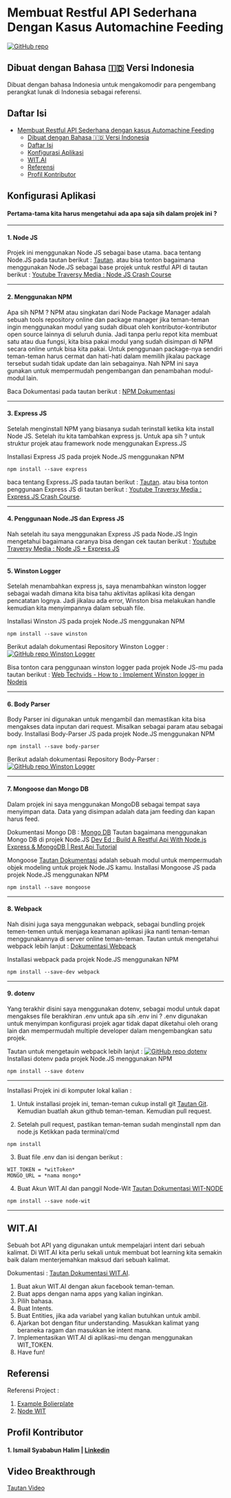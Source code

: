 <!-- # Simple Restful API Automachine Feeding Node JS Express WIT.AI -->
# Membuat Restful API Sederhana Dengan Kasus Automachine Feeding
[![GitHub repo](https://img.shields.io/badge/Repo-GitHub-yellow.svg)](https://github.com/selaluimbang/restfulapi-node-witai-autofeeding)

## Dibuat dengan Bahasa 🇮🇩 Versi Indonesia

Dibuat dengan bahasa Indonesia untuk mengakomodir para pengembang perangkat lunak di Indonesia sebagai referensi.

## Daftar Isi
- [Membuat Restful API Sederhana dengan kasus Automachine Feeding](#membuat-restful-aPI-sederhana-dengan-kasus-automachine-feeding)
    - [Dibuat dengan Bahasa 🇮🇩 Versi Indonesia](#dibuat-dengan-bahasa-id-versi-indonesia)
    - [Daftar Isi](#daftar-isi)
    - [Konfigurasi Aplikasi](#konfigurasi-aplikasi)
    - [WIT.AI](#witai)
    - [Referensi](#referensi)
    - [Profil Kontributor](#profil-kontributor)

## Konfigurasi Aplikasi

#### Pertama-tama kita harus mengetahui ada apa saja sih dalam projek ini ?
____
#### 1. Node JS
Projek ini menggunakan Node JS sebagai base utama.
baca tentang Node.JS pada tautan berikut : [Tautan](https://nodejs.org/en/).
atau bisa tonton bagaimana menggunakan Node.JS sebagai base projek untuk restful API di tautan berikut : 
[Youtube Traversy Media : Node JS Crash Course](https://www.youtube.com/watch?v=fBNz5xF-Kx4)
____
#### 2. Menggunakan NPM
Apa sih NPM ?
NPM atau singkatan dari Node Package Manager adalah sebuah tools repository online dan package manager jika teman-teman ingin menggunakan modul yang sudah dibuat oleh kontributor-kontributor open source lainnya di seluruh dunia. Jadi tanpa perlu repot kita membuat satu atau dua fungsi, kita bisa pakai modul yang sudah disimpan di NPM secara online untuk bisa kita pakai. Untuk penggunaan package-nya sendiri teman-teman harus cermat dan hati-hati dalam memilih jikalau package tersebut sudah tidak update dan lain sebagainya. Nah NPM ini saya gunakan untuk mempermudah pengembangan dan penambahan modul-modul lain.

Baca Dokumentasi pada tautan berikut : [NPM Dokumentasi](https://www.npmjs.com/)
____
#### 3. Express JS
Setelah menginstall NPM yang biasanya sudah terinstall ketika kita install Node JS.
Setelah itu kita tambahkan express js. Untuk apa sih ? untuk struktur projek atau framework node menggunakan Express.JS

Installasi Express JS pada projek Node.JS menggunakan NPM
```
npm install --save express
```
baca tentang Express.JS pada tautan berikut : [Tautan](https://expressjs.com/).
atau bisa tonton penggunaan Express JS di tautan berikut : [Youtube Traversy Media : Express JS Crash Course](https://www.youtube.com/watch?v=L72fhGm1tfE).
____
#### 4. Penggunaan Node.JS dan Express JS
Nah setelah itu saya menggunakan Express JS pada Node.JS
Ingin mengetahui bagaimana caranya bisa dengan cek tautan berikut : [Youtube Traversy Media : Node JS + Express JS](https://www.youtube.com/watch?v=k_0ZzvHbNBQ&list=PLillGF-RfqbYRpji8t4SxUkMxfowG4Kqp)
____
#### 5. Winston Logger
Setelah menambahkan express js, saya menambahkan winston logger sebagai wadah dimana kita bisa tahu aktivitas aplikasi kita dengan pencatatan lognya. Jadi jikalau ada error, Winston bisa melakukan handle kemudian kita menyimpannya dalam sebuah file.

Installasi Winston JS pada projek Node.JS menggunakan NPM
```
npm install --save winston
```
Berikut adalah dokumentasi Repository Winston Logger : 
[![GitHub repo Winston Logger](https://img.shields.io/badge/Repo-GitHub-green.svg)](https://github.com/winstonjs/winston)

Bisa tonton cara penggunaan winston logger pada projek Node JS-mu pada tautan berikut : [
Web Techvids - How to : Implement Winston logger in Nodejs](https://www.youtube.com/watch?v=dU6AmzCS60g&ab_channel=WebTechvids)
____
#### 6. Body Parser
Body Parser ini digunakan untuk mengambil dan memastikan kita bisa mengakses data inputan dari request. Misalkan sebagai param atau sebagai body.
Installasi Body-Parser JS pada projek Node.JS menggunakan NPM
```
npm install --save body-parser
```
Berikut adalah dokumentasi Repository Body-Parser : 
[![GitHub repo Winston Logger](https://img.shields.io/badge/Repo-GitHub-green.svg)](https://github.com/expressjs/body-parser)
____
#### 7. Mongoose dan Mongo DB
Dalam projek ini saya menggunakan MongoDB sebagai tempat saya menyimpan data. Data yang disimpan adalah data jam feeding dan kapan harus feed.

Dokumentasi Mongo DB : [Mongo DB](https://www.mongodb.com/)
Tautan bagaimana menggunakan Mongo DB di projek Node.JS [Dev Ed : Build A Restful Api With Node.js Express & MongoDB | Rest Api Tutorial](https://www.youtube.com/watch?v=vjf774RKrLc&t=1159s)

Mongoose [Tautan Dokumentasi](https://mongoosejs.com/) adalah sebuah modul untuk mempermudah objek modeling untuk projek Node.JS kamu.
Installasi Mongoose JS pada projek Node.JS menggunakan NPM
```
npm install --save mongoose
```
____
#### 8. Webpack
Nah disini juga saya menggunakan webpack, sebagai bundling projek temen-temen untuk menjaga keamanan aplikasi jika nanti teman-teman menggunakannya di server online teman-teman.
Tautan untuk mengetahui webpack lebih lanjut : [Dokumentasi Webpack](https://webpack.js.org/)

Installasi webpack pada projek Node.JS menggunakan NPM
```
npm install --save-dev webpack
```
____
#### 9. dotenv
Yang terakhir disini saya menggunakan dotenv, sebagai modul untuk dapat mengakses file berakhiran .env
untuk apa sih .env ini ? .env digunakan untuk menyimpan konfigurasi projek agar tidak dapat diketahui oleh orang lain dan mempermudah multiple developer dalam mengembangkan satu projek.

Tautan untuk mengetauin webpack lebih lanjut : [![GitHub repo dotenv](https://img.shields.io/badge/Repo-GitHub-green.svg)](https://github.com/motdotla/dotenv#readme)
Installasi dotenv pada projek Node.JS menggunakan NPM
```
npm install --save dotenv
```
____
Installasi Projek ini di komputer lokal kalian :

1. Untuk installasi projek ini, teman-teman cukup install git [Tautan Git](https://git-scm.com/). Kemudian buatlah akun github teman-teman. Kemudian pull request.

2. Setelah pull request, pastikan teman-teman sudah menginstall npm dan node.js
Ketikkan pada terminal/cmd
```
npm install
```
3. Buat file .env dan isi dengan berikut :
```
WIT_TOKEN = *witToken*
MONGO_URL = *nama mongo*

```
4. Buat Akun WIT.AI dan panggil Node-Wit
[Tautan Dokumentasi WIT-NODE](https://github.com/wit-ai/node-wit)

```
npm install --save node-wit
```
____
## WIT.AI
Sebuah bot API yang digunakan untuk mempelajari intent dari sebuah kalimat. Di WIT.AI kita perlu sekali untuk membuat bot learning kita semakin baik dalam menterjemahkan maksud dari sebuah kalimat.

Dokumentasi : [Tautan Dokumentasi WIT.AI](https://wit.ai/).

1. Buat akun WIT.AI dengan akun facebook teman-teman.
2. Buat apps dengan nama apps yang kalian inginkan.
3. Pilih bahasa.
4. Buat Intents.
5. Buat Entities, jika ada variabel yang kalian butuhkan untuk ambil.
6. Ajarkan bot dengan fitur understanding. Masukkan kalimat yang beraneka ragam dan masukkan ke intent mana.
7. Implementasikan WIT.AI di aplikasi-mu dengan menggunakan WIT_TOKEN.
8. Have fun!

## Referensi
Referensi Project : 
1. [Example Bolierplate](https://github.com/javascript-indonesias/ExpressSimpleBoilerPlate)
2. [Node WIT](https://github.com/wit-ai/node-wit)

## Profil Kontributor
 #### 1. Ismail Syababun Halim | [Linkedin](https://id.linkedin.com/in/ismail-syababun-halim-317003a3)

## Video Breakthrough
[Tautan Video](https://youtube.com)